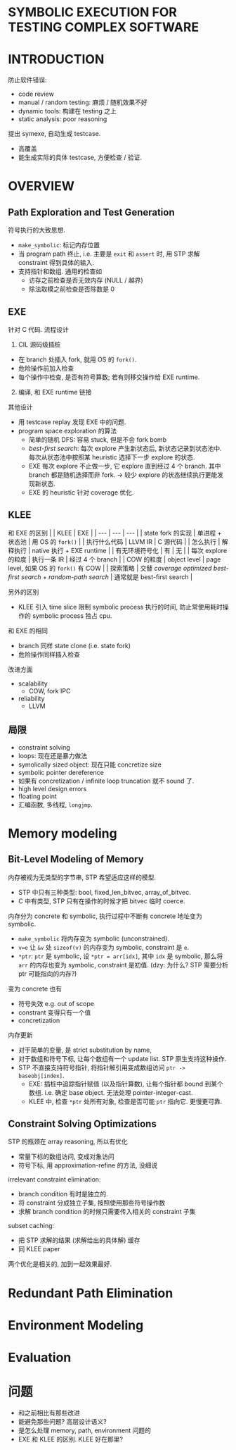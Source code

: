# SYMBOLIC EXECUTION FOR TESTING COMPLEX SOFTWARE


# INTRODUCTION
防止软件错误:
* code review
* manual / random testing: 麻烦 / 随机效果不好
* dynamic tools: 构建在 testing 之上
* static analysis: poor reasoning

提出 symexe, 自动生成 testcase.
* 高覆盖
* 能生成实际的具体 testcase, 方便检查 / 验证.


# OVERVIEW
## Path Exploration and Test Generation
符号执行的大致思想.
* `make_symbolic`: 标记内存位置
* 当 program path 终止, i.e. 主要是 `exit` 和 `assert` 时,
  用 STP 求解 constraint 得到具体的输入.
* 支持指针和数组. 通用的检查如
  - 访存之前检查是否无效内存 (NULL / 越界)
  - 除法取模之前检查是否除数是 0

## EXE
针对 C 代码. 流程设计
1. CIL 源码级插桩
  - 在 branch 处插入 fork, 就用 OS 的 `fork()`.
  - 危险操作前加入检查
  - 每个操作中检查, 是否有符号算数; 若有则移交操作给 EXE runtime.
2. 编译, 和 EXE runtime 链接

其他设计
* 用 testcase replay 发现 EXE 中的问题.
* program space exploration 的算法
  - 简单的随机 DFS: 容易 stuck, 但是不会 fork bomb
  - *best-first search*:
    每次 explore 产生新状态后, 新状态记录到状态池中.
    每次从状态池中按照某 heuristic 选择下一步 explore 的状态.
  - EXE 每次 explore 不止做一步, 它 explore 直到经过 4 个 branch.
    其中 branch 都是随机选择而非 fork.
    $\to$ 较少 explore 的状态继续执行更能发现新状态.
  - EXE 的 heuristic 针对 coverage 优化.

## KLEE
和 EXE 的区别
|                     | KLEE                                                               | EXE                                    |
| ---                 | ---                                                                | ---                                    |
| state fork 的实现   | 单进程 + 状态池                                                    | 用 OS 的 `fork()`                      |
| 执行什么代码        | LLVM IR                                                            | C 源代码                               |
| 怎么执行            | 解释执行                                                           | native 执行 + EXE runtime              |
| 有无环境符号化      | 有                                                                 | 无                                     |
| 每次 explore 的粒度 | 执行一条 IR                                                        | 经过 4 个 branch                       |
| COW 的粒度          | object level                                                       | page level, 如果 OS 的 `fork()` 有 COW |
| 探索策略            | 交替 *coverage optimized best-first search* + *random-path search* | 通常就是 best-first search             |

另外的区别
* KLEE 引入 time slice 限制 symbolic process 执行的时间, 防止常使用耗时操作的 symbolic process 独占 cpu.

和 EXE 的相同
* branch 同样 state clone (i.e. state fork)
* 危险操作同样插入检查

改进方面
* scalability
  - COW, fork IPC
* reliability
  - LLVM

## 局限
* constraint solving
* loops: 现在还是暴力做法
* symolically sized object: 现在只能 concretize size
* symbolic pointer dereference
* 如果有 concretization / infinite loop truncation 就不 sound 了.
* high level design errors
* floating point
* 汇编函数, 多线程, `longjmp`.


# Memory modeling
## Bit-Level Modeling of Memory
内存被视为无类型的字节串, STP 希望适应这样的模型.
* STP 中只有三种类型: bool, fixed_len_bitvec, array_of_bitvec.
* C 中有类型, STP 只有在操作的时候才把 bitvec 临时 coerce.

内存分为 concrete 和 symbolic, 执行过程中不断有 concrete 地址变为 symbolic.
* `make_symbolic` 将内存变为 symbolic (unconstrained).
* `v=e` 让 `&v` 处 `sizeof(v)` 的内存变为 symbolic, constraint 是 `e`.
* `*ptr`: `ptr` 是 symbolic, 设 `*ptr = arr[idx]`, 其中 `idx` 是 symbolic,
  那么将 `arr` 的内存也变为 symbolic, constraint 是初值.
  (dzy: 为什么? STP 需要分析 ptr 可能指向的内存?)

变为 concrete 也有
* 符号失效 e.g. out of scope
* constrant 变得只有一个值
* concretization

内存更新
* 对于简单的变量, 是 strict substitution by name,
* 对于数组和符号下标, 让每个数组有一个 update list. STP 原生支持这种操作.
* STP 不直接支持符号指针, 将指针解引用变成数组访问 `ptr -> baseobj[index]`.
  - EXE: 插桩中追踪指针赋值 (以及指针算数), 让每个指针都 bound 到某个数组.
    i.e. 确定 base object.
    无法处理 pointer-integer-cast.
  - KLEE 中, 检查 `*ptr` 处所有对象, 检查是否可能 `ptr` 指向它.
    更慢更可靠.

## Constraint Solving Optimizations
STP 的瓶颈在 array reasoning, 所以有优化
* 常量下标的数组访问, 变成对象访问
* 符号下标, 用 approximation-refine 的方法, 没细说

irrelevant constraint elimination:
* branch condition 有时是独立的.
* 将 constraint 分成独立子集, 按照使用那些符号操作数
* 求解 branch condition 的时候只需要传入相关的 constraint 子集

subset caching:
* 把 STP 求解的结果 (求解给出的具体解) 缓存
* 同 KLEE paper

两个优化是相关的, 加到一起效果最好.


# Redundant Path Elimination


# Environment Modeling


# Evaluation


# 问题
* 和之前相比有那些改进
* 能避免那些问题? 高层设计语义?
* 是怎么处理 memory, path, environment 问题的
* EXE 和 KLEE 的区别. KLEE 好在那里?

